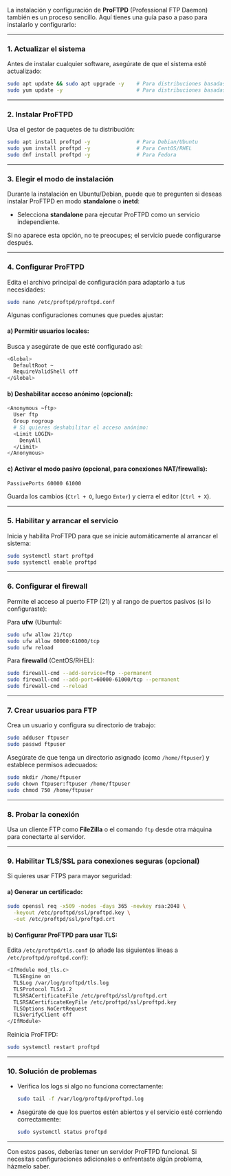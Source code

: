 La instalación y configuración de **ProFTPD** (Professional FTP Daemon) también es un proceso sencillo. Aquí tienes una guía paso a paso para instalarlo y configurarlo:

---

### 1. **Actualizar el sistema**
Antes de instalar cualquier software, asegúrate de que el sistema esté actualizado:
```bash
sudo apt update && sudo apt upgrade -y    # Para distribuciones basadas en Debian/Ubuntu
sudo yum update -y                        # Para distribuciones basadas en CentOS/RHEL
```

---

### 2. **Instalar ProFTPD**
Usa el gestor de paquetes de tu distribución:
```bash
sudo apt install proftpd -y               # Para Debian/Ubuntu
sudo yum install proftpd -y               # Para CentOS/RHEL
sudo dnf install proftpd -y               # Para Fedora
```

---

### 3. **Elegir el modo de instalación**
Durante la instalación en Ubuntu/Debian, puede que te pregunten si deseas instalar ProFTPD en modo **standalone** o **inetd**:
- Selecciona **standalone** para ejecutar ProFTPD como un servicio independiente.

Si no aparece esta opción, no te preocupes; el servicio puede configurarse después.

---

### 4. **Configurar ProFTPD**
Edita el archivo principal de configuración para adaptarlo a tus necesidades:
```bash
sudo nano /etc/proftpd/proftpd.conf
```

Algunas configuraciones comunes que puedes ajustar:

#### a) Permitir usuarios locales:
Busca y asegúrate de que esté configurado así:
```bash
<Global>
  DefaultRoot ~
  RequireValidShell off
</Global>
```

#### b) Deshabilitar acceso anónimo (opcional):
```bash
<Anonymous ~ftp>
  User ftp
  Group nogroup
  # Si quieres deshabilitar el acceso anónimo:
  <Limit LOGIN>
    DenyAll
  </Limit>
</Anonymous>
```

#### c) Activar el modo pasivo (opcional, para conexiones NAT/firewalls):
```bash
PassivePorts 60000 61000
```

Guarda los cambios (`Ctrl + O`, luego `Enter`) y cierra el editor (`Ctrl + X`).

---

### 5. **Habilitar y arrancar el servicio**
Inicia y habilita ProFTPD para que se inicie automáticamente al arrancar el sistema:
```bash
sudo systemctl start proftpd
sudo systemctl enable proftpd
```

---

### 6. **Configurar el firewall**
Permite el acceso al puerto FTP (21) y al rango de puertos pasivos (si lo configuraste):

Para **ufw** (Ubuntu):
```bash
sudo ufw allow 21/tcp
sudo ufw allow 60000:61000/tcp
sudo ufw reload
```

Para **firewalld** (CentOS/RHEL):
```bash
sudo firewall-cmd --add-service=ftp --permanent
sudo firewall-cmd --add-port=60000-61000/tcp --permanent
sudo firewall-cmd --reload
```

---

### 7. **Crear usuarios para FTP**
Crea un usuario y configura su directorio de trabajo:
```bash
sudo adduser ftpuser
sudo passwd ftpuser
```

Asegúrate de que tenga un directorio asignado (como `/home/ftpuser`) y establece permisos adecuados:
```bash
sudo mkdir /home/ftpuser
sudo chown ftpuser:ftpuser /home/ftpuser
sudo chmod 750 /home/ftpuser
```

---

### 8. **Probar la conexión**
Usa un cliente FTP como **FileZilla** o el comando `ftp` desde otra máquina para conectarte al servidor.

---

### 9. **Habilitar TLS/SSL para conexiones seguras (opcional)**
Si quieres usar FTPS para mayor seguridad:

#### a) Generar un certificado:
```bash
sudo openssl req -x509 -nodes -days 365 -newkey rsa:2048 \
  -keyout /etc/proftpd/ssl/proftpd.key \
  -out /etc/proftpd/ssl/proftpd.crt
```

#### b) Configurar ProFTPD para usar TLS:
Edita `/etc/proftpd/tls.conf` (o añade las siguientes líneas a `/etc/proftpd/proftpd.conf`):
```bash
<IfModule mod_tls.c>
  TLSEngine on
  TLSLog /var/log/proftpd/tls.log
  TLSProtocol TLSv1.2
  TLSRSACertificateFile /etc/proftpd/ssl/proftpd.crt
  TLSRSACertificateKeyFile /etc/proftpd/ssl/proftpd.key
  TLSOptions NoCertRequest
  TLSVerifyClient off
</IfModule>
```

Reinicia ProFTPD:
```bash
sudo systemctl restart proftpd
```

---

### 10. **Solución de problemas**
- Verifica los logs si algo no funciona correctamente:
  ```bash
  sudo tail -f /var/log/proftpd/proftpd.log
  ```
- Asegúrate de que los puertos estén abiertos y el servicio esté corriendo correctamente:
  ```bash
  sudo systemctl status proftpd
  ```

---

Con estos pasos, deberías tener un servidor ProFTPD funcional. Si necesitas configuraciones adicionales o enfrentaste algún problema, házmelo saber.
